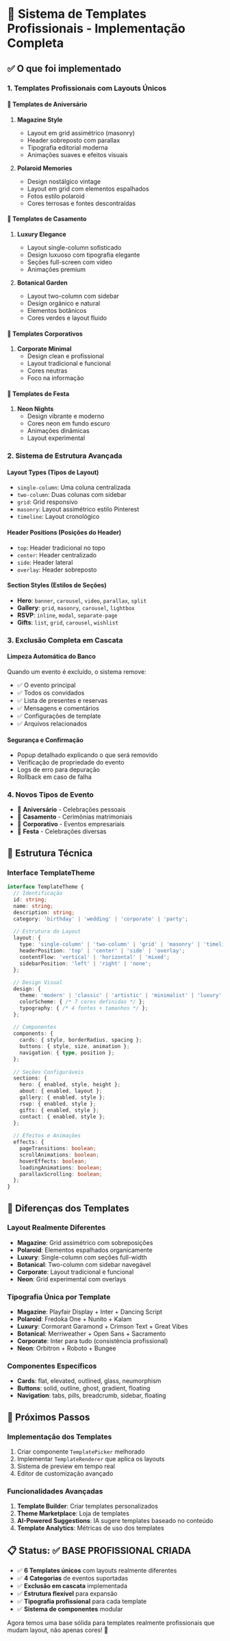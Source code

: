 # 🎨 Sistema de Templates Profissionais - Implementação Completa

## ✅ O que foi implementado

### 1. **Templates Profissionais com Layouts Únicos**

#### 🎂 **Templates de Aniversário**
1. **Magazine Style**
   - Layout em grid assimétrico (masonry)
   - Header sobreposto com parallax
   - Tipografia editorial moderna
   - Animações suaves e efeitos visuais

2. **Polaroid Memories**
   - Design nostálgico vintage
   - Layout em grid com elementos espalhados
   - Fotos estilo polaroid
   - Cores terrosas e fontes descontraídas

#### 💒 **Templates de Casamento**
1. **Luxury Elegance**
   - Layout single-column sofisticado
   - Design luxuoso com tipografia elegante
   - Seções full-screen com vídeo
   - Animações premium

2. **Botanical Garden**
   - Layout two-column com sidebar
   - Design orgânico e natural
   - Elementos botânicos
   - Cores verdes e layout fluido

#### 🏢 **Templates Corporativos**
1. **Corporate Minimal**
   - Design clean e profissional
   - Layout tradicional e funcional
   - Cores neutras
   - Foco na informação

#### 🎉 **Templates de Festa**
1. **Neon Nights**
   - Design vibrante e moderno
   - Cores neon em fundo escuro
   - Animações dinâmicas
   - Layout experimental

### 2. **Sistema de Estrutura Avançada**

#### **Layout Types (Tipos de Layout)**
- `single-column`: Uma coluna centralizada
- `two-column`: Duas colunas com sidebar
- `grid`: Grid responsivo
- `masonry`: Layout assimétrico estilo Pinterest
- `timeline`: Layout cronológico

#### **Header Positions (Posições do Header)**
- `top`: Header tradicional no topo
- `center`: Header centralizado
- `side`: Header lateral
- `overlay`: Header sobreposto

#### **Section Styles (Estilos de Seções)**
- **Hero**: `banner`, `carousel`, `video`, `parallax`, `split`
- **Gallery**: `grid`, `masonry`, `carousel`, `lightbox`
- **RSVP**: `inline`, `modal`, `separate-page`
- **Gifts**: `list`, `grid`, `carousel`, `wishlist`

### 3. **Exclusão Completa em Cascata**

#### **Limpeza Automática do Banco**
Quando um evento é excluído, o sistema remove:
- ✅ O evento principal
- ✅ Todos os convidados
- ✅ Lista de presentes e reservas
- ✅ Mensagens e comentários
- ✅ Configurações de template
- ✅ Arquivos relacionados

#### **Segurança e Confirmação**
- Popup detalhado explicando o que será removido
- Verificação de propriedade do evento
- Logs de erro para depuração
- Rollback em caso de falha

### 4. **Novos Tipos de Evento**
- 🎂 **Aniversário** - Celebrações pessoais
- 💒 **Casamento** - Cerimônias matrimoniais  
- 🏢 **Corporativo** - Eventos empresariais
- 🎉 **Festa** - Celebrações diversas

## 🔧 Estrutura Técnica

### **Interface TemplateTheme**
```typescript
interface TemplateTheme {
  // Identificação
  id: string;
  name: string;
  description: string;
  category: 'birthday' | 'wedding' | 'corporate' | 'party';
  
  // Estrutura do Layout
  layout: {
    type: 'single-column' | 'two-column' | 'grid' | 'masonry' | 'timeline';
    headerPosition: 'top' | 'center' | 'side' | 'overlay';
    contentFlow: 'vertical' | 'horizontal' | 'mixed';
    sidebarPosition: 'left' | 'right' | 'none';
  };
  
  // Design Visual
  design: {
    theme: 'modern' | 'classic' | 'artistic' | 'minimalist' | 'luxury' | 'rustic';
    colorScheme: { /* 7 cores definidas */ };
    typography: { /* 4 fontes + tamanhos */ };
  };
  
  // Componentes
  components: {
    cards: { style, borderRadius, spacing };
    buttons: { style, size, animation };
    navigation: { type, position };
  };
  
  // Seções Configuráveis
  sections: {
    hero: { enabled, style, height };
    about: { enabled, layout };
    gallery: { enabled, style };
    rsvp: { enabled, style };
    gifts: { enabled, style };
    contact: { enabled, style };
  };
  
  // Efeitos e Animações
  effects: {
    pageTransitions: boolean;
    scrollAnimations: boolean;
    hoverEffects: boolean;
    loadingAnimations: boolean;
    parallaxScrolling: boolean;
  };
}
```

## 🎯 Diferenças dos Templates

### **Layout Realmente Diferentes**
- **Magazine**: Grid assimétrico com sobreposições
- **Polaroid**: Elementos espalhados organicamente  
- **Luxury**: Single-column com seções full-width
- **Botanical**: Two-column com sidebar navegável
- **Corporate**: Layout tradicional e funcional
- **Neon**: Grid experimental com overlays

### **Tipografia Única por Template**
- **Magazine**: Playfair Display + Inter + Dancing Script
- **Polaroid**: Fredoka One + Nunito + Kalam
- **Luxury**: Cormorant Garamond + Crimson Text + Great Vibes
- **Botanical**: Merriweather + Open Sans + Sacramento
- **Corporate**: Inter para tudo (consistência profissional)
- **Neon**: Orbitron + Roboto + Bungee

### **Componentes Específicos**
- **Cards**: flat, elevated, outlined, glass, neumorphism
- **Buttons**: solid, outline, ghost, gradient, floating
- **Navigation**: tabs, pills, breadcrumb, sidebar, floating

## 🚀 Próximos Passos

### **Implementação dos Templates**
1. Criar componente `TemplatePicker` melhorado
2. Implementar `TemplateRenderer` que aplica os layouts
3. Sistema de preview em tempo real
4. Editor de customização avançado

### **Funcionalidades Avançadas**
1. **Template Builder**: Criar templates personalizados
2. **Theme Marketplace**: Loja de templates
3. **AI-Powered Suggestions**: IA sugere templates baseado no conteúdo
4. **Template Analytics**: Métricas de uso dos templates

## 📋 Status: ✅ **BASE PROFISSIONAL CRIADA**

- ✅ **6 Templates únicos** com layouts realmente diferentes
- ✅ **4 Categorias** de eventos suportadas
- ✅ **Exclusão em cascata** implementada
- ✅ **Estrutura flexível** para expansão
- ✅ **Tipografia profissional** para cada template
- ✅ **Sistema de componentes** modular

Agora temos uma base sólida para templates realmente profissionais que mudam layout, não apenas cores! 🎨